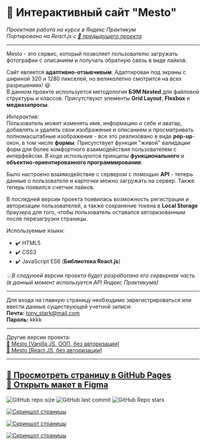 # :small_orange_diamond: Интерактивный сайт "Mesto"
*Проектная работа на курсе в Яндекс Практикум*  
*Портировано на React.js с [:link: предыдущего проекта](https://github.com/uzornakovre/mesto)*
______

Mesto - это сервис, который позволяет пользователю загружать фотографии с описанием и получать обратную связь в виде лайков. 

Сайт является **адаптивно-отзывчивым**. Адаптирован под экраны с шириной 320 и 1280 пикселей,
но великолепно смотрится на всех разрешениях! :smiley:  
В данном проекте используется методология **БЭМ Nested** для файловой структуры и классов. Присутствуют элементы **Grid Layout**, **Flexbox** и **медиазапросы**.

*Интерактив:*    
Пользователь может изменять имя, информацию о себе и аватар, добавлять и удалять свои изображения и описанием и просматривать полномасштабные изображения - все это реализовано в виде **pop-up**-окон, в том числе **формы**. Присутствует функция "живой" валидации форм для более комфортного взаимодействия пользователем с интерфейсом. В коде используются принципы **функционального** и  **объектно-ориентированного программирования**. 

Было настроено взаимодействие с сервером с помощью **API** - теперь данные о пользователе и карточки можно загружать на сервер. Также теперь появился счетчик лайков.

В последней версии проекта появилась возможность регистрации и авторизации пользователей, а также сохранение токена в **Local Storage** браузера для того, чтобы пользователь оставался авторизованным после перезагрузки страницы.

Используемые языки: 
* :heavy_check_mark: HTML5    
* :heavy_check_mark: CSS3    
* :heavy_check_mark: JavaScript ES6 (**Библиотека React.js**)

*:bulb: В следуюей версии проекта будет разработана его серверная часть (в данный момент используется API Яндекс Практикума)*

______

Для входа на главную страницу необходимо зарегистрироваться или ввести данные существующей учетной записи:  
**Почта:**  tony_stark@mail.com  
**Пароль:** kkkk
______  

Другие версии проекта:    
[:link: Mesto [Vanilla JS, ООП, без авторизации]](https://github.com/uzornakovre/mesto)    
[:link: Mesto [React JS, без авторизации]](https://github.com/uzornakovre/mesto-react)

______   

[:link: Просмотреть страницу в GitHub Pages](https://uzornakovre.github.io/react-mesto-auth/)  
[:link: Открыть макет в Figma](https://www.figma.com/file/2cn9N9jSkmxD84oJik7xL7/JavaScript.-Sprint-4?node-id=0%3A1)
------
![GitHub repo size](https://img.shields.io/github/repo-size/uzornakovre/react-mesto-auth?color=yellow&style=flat-square) ![GitHub last commit](https://img.shields.io/github/last-commit/uzornakovre/react-mesto-auth?color=blue&style=flat-square) ![GitHub Repo stars](https://img.shields.io/github/stars/uzornakovre/react-mesto-auth?color=pink&style=flat-square)  

[![Скриншот страницы](https://i.ibb.co/wsHBDxg/mesto1.jpg)](https://uzornakovre.github.io/react-mesto-auth/)  

[![Скриншот страницы](https://i.ibb.co/KNqpgnK/mesto3.jpg)](https://uzornakovre.github.io/react-mesto-auth/)  

[![Скриншот страницы](https://i.ibb.co/gZ5bndC/mesto2.jpg)](https://uzornakovre.github.io/react-mesto-auth/)
